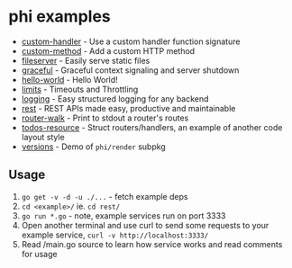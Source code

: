 phi examples
============

* [custom-handler](github.com/PhilipJovanovic/phi/phi/blob/master/_examples/custom-handler/main.go) - Use a custom handler function signature
* [custom-method](github.com/PhilipJovanovic/phi/phi/blob/master/_examples/custom-method/main.go) - Add a custom HTTP method
* [fileserver](github.com/PhilipJovanovic/phi/phi/blob/master/_examples/fileserver/main.go) - Easily serve static files
* [graceful](github.com/PhilipJovanovic/phi/phi/blob/master/_examples/graceful/main.go) - Graceful context signaling and server shutdown
* [hello-world](github.com/PhilipJovanovic/phi/phi/blob/master/_examples/hello-world/main.go) - Hello World!
* [limits](github.com/PhilipJovanovic/phi/phi/blob/master/_examples/limits/main.go) - Timeouts and Throttling
* [logging](github.com/PhilipJovanovic/phi/phi/blob/master/_examples/logging/main.go) - Easy structured logging for any backend
* [rest](github.com/PhilipJovanovic/phi/phi/blob/master/_examples/rest/main.go) - REST APIs made easy, productive and maintainable
* [router-walk](github.com/PhilipJovanovic/phi/phi/blob/master/_examples/router-walk/main.go) - Print to stdout a router's routes
* [todos-resource](github.com/PhilipJovanovic/phi/phi/blob/master/_examples/todos-resource/main.go) - Struct routers/handlers, an example of another code layout style
* [versions](github.com/PhilipJovanovic/phi/phi/blob/master/_examples/versions/main.go) - Demo of `phi/render` subpkg


## Usage

1. `go get -v -d -u ./...` - fetch example deps
2. `cd <example>/` ie. `cd rest/`
3. `go run *.go` - note, example services run on port 3333
4. Open another terminal and use curl to send some requests to your example service,
   `curl -v http://localhost:3333/`
5. Read <example>/main.go source to learn how service works and read comments for usage
